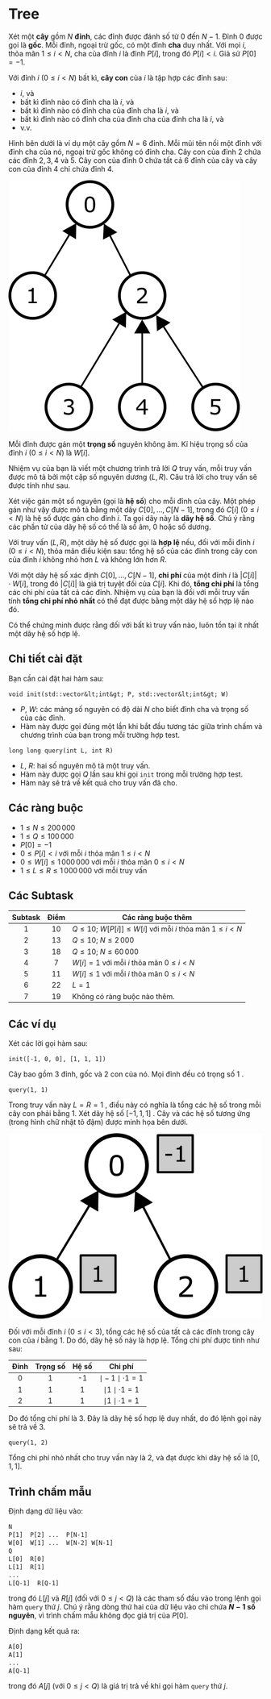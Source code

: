 # Tree

Xét một **cây** gồm $N$ **đỉnh**,
các đỉnh được đánh số từ $0$ đến $N-1$.
Đỉnh $0$ được gọi là **gốc**.
Mỗi đỉnh, ngoại trừ gốc, có một đỉnh **cha** duy nhất.
Với mọi $i$, thỏa mãn $1 \leq i < N$,
cha của đỉnh $i$ là đỉnh $P[i]$, trong đó $P[i] < i$.
Giả sử $P[0] = -1$.

Với đỉnh $i$ ($0 \leq i < N$) bất kì,
**cây con** của $i$ là tập hợp các đỉnh sau:
* $i$, và
* bất kì đỉnh nào có đỉnh cha là $i$, và
* bất kì đỉnh nào có đỉnh cha của đỉnh cha là $i$, và
* bất kì đỉnh nào có đỉnh cha của đỉnh cha của đỉnh cha là $i$, và
* v.v.

Hình bên dưới là ví dụ một cây gồm $N = 6$ đỉnh.
Mỗi mũi tên nối một đỉnh với đỉnh cha của nó,
ngoại trừ gốc không có đỉnh cha.
Cây con của đỉnh $2$ chứa các đỉnh $2, 3, 4$ và $5$.
Cây con của đỉnh $0$ chứa tất cả $6$ đỉnh của cây
và cây con của đỉnh $4$ chỉ chứa đỉnh $4$.

![](subtrees.png "150")

Mỗi đỉnh được gán một **trọng số** nguyên không âm.
Kí hiệu trọng số của đỉnh $i$ ($0 \leq i < N$) là $W[i]$.

Nhiệm vụ của bạn là viết một chương trình trả lời $Q$ truy vấn,
mỗi truy vấn được mô tả bởi một cặp số nguyên dương $(L, R)$.
Câu trả lời cho truy vấn sẽ được tính như sau.

Xét việc gán một số nguyên (gọi là **hệ số**) cho mỗi đỉnh của cây.
Một phép gán như vậy được mô tả bằng một dãy $C[0], \ldots, C[N-1]$,
trong đó $C[i]$ ($0 \leq i < N$) là hệ số được gán cho đỉnh $i$.
Ta gọi dãy này là **dãy hệ số**.
Chú ý rằng các phần tử của dãy hệ số có thể là số âm, $0$ hoặc số dương.

Với truy vấn $(L, R)$,
một dãy hệ số được gọi là **hợp lệ**
nếu, đối với mỗi đỉnh $i$ ($0 \leq i < N$),
thỏa mãn điều kiện sau:
tổng hệ số của các đỉnh trong cây con của đỉnh $i$
không nhỏ hơn $L$ và không lớn hơn $R$.

Với một dãy hệ số xác định $C[0], \ldots, C[N-1]$,
**chi phí** của một đỉnh $i$ là $|C[i]| \cdot W[i]$,
trong đó $|C[i]|$ là giá trị tuyệt đối của $C[i]$.
Khi đó, **tổng chi phí** là tổng các chi phí của tất cả các đỉnh.
Nhiệm vụ của bạn là đối với mỗi truy vấn tính
**tổng chi phí nhỏ nhất** có thể đạt được bằng một dãy hệ số hợp lệ nào đó.

Có thể chứng minh được rằng đối với bất kì truy vấn nào, luôn tồn tại ít nhất một dãy hệ số hợp lệ.

## Chi tiết cài đặt

Bạn cần cài đặt hai hàm sau:

```
void init(std::vector&lt;int&gt; P, std::vector&lt;int&gt; W)
```

* $P$, $W$: các mảng số nguyên có độ dài $N$
   cho biết đỉnh cha và trọng số của các đỉnh.
* Hàm này được gọi đúng một lần
khi bắt đầu tương tác giữa trình chấm và chương trình của bạn trong mỗi trường hợp test.

```
long long query(int L, int R)
```
* $L$, $R$: hai số nguyên mô tả một truy vấn.
* Hàm này được gọi $Q$ lần sau khi gọi `init` trong mỗi trường hợp test.
* Hàm này sẽ trả về kết quả cho truy vấn đã cho.


## Các ràng buộc

* $1 \leq N \leq 200\,000$
* $1 \leq Q \leq 100\,000$
* $P[0] = -1$
* $0 \leq P[i] < i$ với mỗi $i$ thỏa mãn $1 \leq i < N$
* $0 \leq W[i] \leq 1\,000\,000$ với mỗi $i$ thỏa mãn $0 \leq i < N$
* $1 \leq L \leq R \leq 1\,000\,000$ với mỗi truy vấn

## Các Subtask

| Subtask | Điểm  | Các ràng buộc thêm |
| :-----: | :----: | ---------------------- |
|   1     |  $10$  | $Q \leq 10$; $W[P[i]] \leq W[i]$ với mỗi $i$ thỏa mãn $1 \leq i < N$
|   2     |  $13$  | $Q \leq 10$; $N \leq 2\,000$
|   3     |  $18$  | $Q \leq 10$; $N \leq 60\,000$
|   4     |  $7$   | $W[i] = 1$ với mỗi $i$ thỏa mãn $0 \leq i < N$
|   5     |  $11$  | $W[i] \leq 1$ với mỗi $i$ thỏa mãn $0 \leq i < N$
|   6     |  $22$  | $L = 1$
|   7     |  $19$  | Không có ràng buộc nào thêm.



## Các ví dụ

Xét các lời gọi hàm sau:

```
init([-1, 0, 0], [1, 1, 1])
```

Cây bao gồm $3$ đỉnh, gốc và $2$ con của nó.
Mọi đỉnh đều có trọng số $1$ .

```
query(1, 1)
```

Trong truy vấn này $L = R = 1$ ,
 điều này có nghĩa là tổng các hệ số trong mỗi cây con phải bằng $1$.
Xét dãy hệ số $[-1, 1, 1]$ .
Cây và các hệ số tương ứng (trong hình chữ nhật tô đậm) được minh họa bên dưới.

![](ex1.png "150")

Đối với mỗi đỉnh $i$ ($0 \leq i < 3$), tổng các hệ số của tất cả các đỉnh
trong cây con của $i$ bằng $1$.
Do đó, dãy hệ số này là hợp lệ.
Tổng chi phí được tính như sau:


| Đỉnh | Trọng số | Hệ số | Chi phí                      |
| :----: | :----: | :---------: | :-----------------------: |
|   0    |   1    |     -1      | $\mid -1 \mid \cdot 1 = 1$
|   1    |   1    |      1      | $\mid 1 \mid \cdot 1 = 1$
|   2    |   1    |      1      | $\mid 1 \mid \cdot 1 = 1$

Do đó tổng chi phí là $3$.
Đây là dãy hệ số hợp lệ duy nhất,
do đó lệnh gọi này sẽ trả về $3$.

```
query(1, 2)
```
 
Tổng chi phí nhỏ nhất cho truy vấn này là $2$,
và đạt được khi dãy hệ số là $[0, 1, 1]$.

## Trình chấm mẫu

Định dạng dữ liệu vào:

```
N
P[1]  P[2] ...  P[N-1]
W[0]  W[1] ...  W[N-2] W[N-1]
Q
L[0]  R[0]
L[1]  R[1]
...
L[Q-1]  R[Q-1]
```

trong đó $L[j]$ và $R[j]$
(đối với $0 \leq j < Q$)
là các tham số đầu vào trong lệnh gọi hàm `query` thứ $j$.
Chú ý rằng dòng thứ hai của dữ liệu vào chỉ chứa **$N-1$ số nguyên**,
vì trình chấm mẫu không đọc giá trị của $P[0]$.

Định dạng kết quả ra:
```
A[0]
A[1]
...
A[Q-1]
```
 
trong đó $A[j]$
(với $0 \leq j < Q$)
là giá trị trả về khi gọi hàm `query` thứ $j$.
